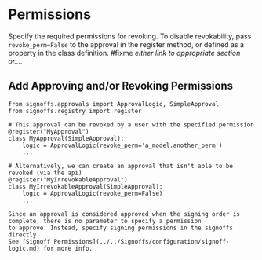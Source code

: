 # Permissions
Specify the required permissions for revoking. To disable revokability, pass `revoke_perm=False` to the approval in the register method, or defined as a property in the class definition. 
#fixme *either link to appropriate section or....*

## Add Approving and/or Revoking Permissions
```{code-block} python
from signoffs.approvals import ApprovalLogic, SimpleApproval
from signoffs.registry import register

# This approval can be revoked by a user with the specified permission
@register("MyApproval")
class MyApproval(SimpleApproval):
    logic = ApprovalLogic(revoke_perm='a_model.another_perm')
    ...
    
# Alternatively, we can create an approval that isn't able to be revoked (via the api)
@register("MyIrrevokableApproval")
class MyIrrevokableApproval(SimpleApproval):
    logic = ApprovalLogic(revoke_perm=False)
    ...
```
```{TIP}
Since an approval is considered approved when the signing order is complete, there is no parameter to specify a permission
to approve. Instead, specify signing permissions in the signoffs directly.
See [Signoff Permissions](../../Signoffs/configuration/signoff-logic.md) for more info.
```
